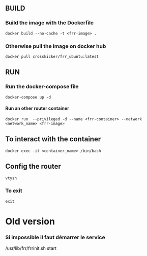 ## BUILD
### Build the image with the Dockerfile
``` docker build --no-cache -t <frr-image> . ```


### Otherwise pull the image on docker hub
``` docker pull crosskicker/frr_ubuntu:latest ```

## RUN
### Run the docker-compose file
``` docker-compose up -d ```

#### Run an other router container
``` docker run  --privileged -d --name <frr-container> --network <network_name> <frr-image> ```


## To interact with the container
``` docker exec -it <container_name> /bin/bash ``` 
## Config the router
``` vtysh ```
### To exit 
```exit ```








# Old version


### Si impossible il faut démarrer le service
/usr/lib/frr/frrinit.sh start

